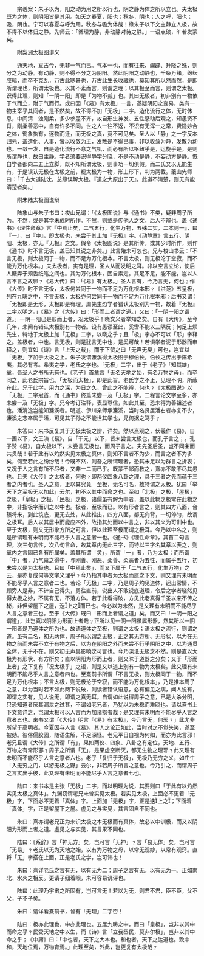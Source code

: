 <!-- { "loadSidebar": true } -->
　　宗羲案：朱子以为，阳之动为用之所以行也，阴之静为体之所以立也。夫太极既为之体，则阴阳皆是其用。如天之春夏，阳也；秋冬，阴也；人之呼，阳也；吸，阴也。宁可以春夏与呼为用，秋冬与吸为体哉！缘朱子以下文主静立人极，故不得不以体归之静。先师云：「循理为静，非动静对待之静。」一语点破，旷若发蒙矣。

　　附梨洲太极图讲义

　　通天地，亘古今，无非一气而已。气本一也，而有往来、阖辟、升降之殊，则分之为动静。有动静，则不得不分之为阴阳。然此阴阳之动静也，千条万绪，纷纭胶轕，而卒不克乱，万古此寒暑也，万古此生长收藏也，莫知其所以然而然，是即所谓理也，所谓太极也。以其不紊而言，则谓之理；以其极至而言，则谓之太极。识得此理，则知「一阴一阳」即是「为物不贰」也。其曰无极者，初非别有一物依于气而立，附于气而行。或曰因「《易》有太极」一言，遂疑阴阳之变易，类有一物主宰乎其间者，是不然矣，故不得不加「无极」二字。造化流行之体，无时休息，中间清　浊刚柔，多少参差不齐，故自形生神发、五性感动后观之，知愚贤不肖，刚柔善恶中，自有许多不同。世之人一往不返，不识有无浑一之常，费隐妙合之体，徇象执有，逐物而迁，而无极之真，竟不可见矣。圣人以「静」之一字反本归元，盖造化、人事，皆以收敛为主，发散是不得已事，非以收敛为静，发散为动也。一敛一发，自是造化流行不息之气机，而必有所以枢纽乎是，运旋乎是，是则所谓静也，故曰主静。学者须要识得静字分晓，不是不动是静，不妄动方是静。慨自学者都向二五上立脚，既不知所谓太极，则事功一切俱假。而二氏又以无能生有，于是误认无极在太极之前，视太极为一物，形上形下，判为两截。蕺山先师曰：「千古大道陆沈，总缘误解太极。『道之大原出于天』。此道不清楚，则无有能清楚者矣。」

　　附朱陆太极图说辩

　　陆象山与朱子书曰：梭山兄谓：「《太极图说》与《通书》不类，疑非周子所为。不然，或是其学未成时所作。不然，则或是传他人之文，后人不辨也。盖《通书》《理性命章》言『中焉止矣，二气五行，化生万物，五殊二实，二本则一』，曰『一』，曰『中』，即太极也，未尝于其上加『无极』字。《动静章》言五行、阴阳、太极，亦无『无极』之文。假令《太极图说》是其所传，或其少时所作，则作《通书》时不言无极，盖已知其说之非矣。」此言殆未可忽也。兄与梭山书云：「不言无极，则太极同于一物，而不足为万化根本。不言太极，则无极沦于空寂，而不能为万化根本。」夫太极者，实有是理，圣人从而发明之耳。非以空言立论，使后人簸弄于颊舌纸笔之间也。其为万化根本，固自素定。其足不足，能不能，岂以人言不言之故邪﹖《易大传》曰：「《易》有太极。」圣人言有，今乃言无，何也﹖作《大传》时不言无极，太极何尝同于一物而不足为万化根本邪﹖《洪范》五皇极，列在九畴之中，不言无极，太极亦何尝同于一物而不足为万化根本邪﹖后书又谓：「无极即是无形，太极即是有理。周先生恐学者错认太极别为一物，故着『无极』二字以明之。」《易》之《大传》曰：「形而上者谓之道。」又曰：「一阴一阳之谓道。」一阴一阳已是形而上者，况太极乎！晓文义者举知之矣。自有《大传》，至今几年，未闻有错认太极别有一物者。设有愚谬至此，奚啻不能以三隅反；何足上烦先生，特地于太极上加「无极」二字，以晓之乎﹖且「极」字亦不可以「形」字释之。盖极者，中也。言无极，则是犹言无中也，是奚可哉！若惧学者泥于形器而申释之，则宜如《诗》言「上天之载」，而于下赞之曰「无声无臭」可也，岂宜以「无极」字加于太极之上。朱子发谓濂溪得太极图于穆伯长，伯长之传出于陈希夷，其必有考。希夷之学，老氏之学也。「无极」二字，出于《老子》「知其雄」章，吾圣人之书所无有也。《老子》首章言「无名天地之始，有名万物之母」，而卒同之，此老氏宗旨也。「无极而太极」，即是此旨。老氏学之不正，见理不明，所蔽在此。兄于此学，用力之深，为日之久，曾此之不能辨，何也﹖《太极图说》以「无极」二字冠首，而《通书》终篇未尝一及「无极」字。二程言论文字至多，亦未尝一及「无极」字。兄今考订注释，表显尊信，如此其至，恐未得为善祖述者也。潘清逸岂能知濂溪者。明道、伊川亲师承濂溪，当时名贤居潘右者亦复不少，濂溪之志卒属于潘，可见其子孙之不能世其学也，兄何据之笃乎﹖

　　朱答曰：来书反复其于无极太极之辨，详矣。然以熹观之，伏羲作《易》，自一画以下，文王演《易》，自「干元」以下，皆未尝言太极也，而孔子言之；。孔子赞《易》，自太极以下，未尝言无极也，而周子言之。夫先圣后圣，岂不同条而　共贯哉！若于此有以灼然实见太极之真体，则知不言者不为少，而言之者不为多矣，何至若此之纷纷哉！今既不然，则吾之所谓理者，恐其未足以为群言之折衷；又况于人之言有所不尽者，又非一二而已乎。既蒙不鄙而教之，熹亦不敢不尽其愚也。且夫《大传》之太极者，何也﹖即两仪四象八卦之理，具于三者之先而蕴于三者之内者也。圣人之意，正以其究竟　至极，无名可名，故特谓之太极。犹曰「举天下之至极无以加此」云尔，初不以其中而命之也。至如「北极」之极，「屋极」之极，「皇极」之极，「民极」之极，诸儒虽有解为中者，盖以此物之极常在此物之中，非指极字而训之以中也。极者，至极而已。以有形者言之，则其四方八面，合辏将来，到此筑底，更无去处，从此推出，四方八面，都无向背，一切停匀，故谓之极耳。后人以其居中而能应四外，故指其处而以中言之，非以其义为可训中也。至于太极，则又无形象方所之可言，但以此理至极而谓之极耳。今乃以中名之，则是所谓理有未明而不能尽乎人言之意者一也。《通书》《理性命章》，其首二句言理，次三句言性，次八句言命，故其章内无此三字，而特以三字名其章以表之，则章内之言固已各有所属矣。盖其所谓「灵」，所谓「一」者，乃为太极；而所谓「中」者，乃气禀之得中，与刚善、刚恶、柔善、柔恶者为五性，而属乎五行，初未尝以是为太极也。且曰「中焉止矣」，而又下属于「二气五行，化生万物」之云，是亦复成何等文字义理乎﹖今乃指其中者为太极而属之下文，则又理有未明而不能尽乎人言之意者二也。若论「无极」二字，乃是周子灼见道体，迥出常情，不顾旁人是非，不计自己得失，勇往直前，说出人不敢说底道理，令后之学者晓然见得太极之妙，不属有无，不落方体。若于此看得破，方见此老真得千圣以来不传之秘，非但架屋下之屋，迭上之而已也。今必以为未然，是又理有未明而不能尽乎人言之意者三也。至于《大传》既曰「形而上者谓之道」矣，而又曰「一阴一阳之谓道」，此岂真以阴阳为形而上者哉﹖正所以见一阴一阳虽属形器，然其所以一阴一阳者是乃道体之所为也。故语道体之至极，则谓之太极；语太极之流行，则谓之道。虽有二名，初无两体，周子所以谓之无极，正之其无方所、无形状，以为在无物之前而未尝不立于有物之后，以为在阴阳之外而未尝不行乎阴阳之中，以为通贯全体，无乎不在，则又初无声臭影响之可言也。今乃深诋无极之不然，则是直以太极为有形状、有方所矣；直以阴阳为形而上者，则又昧于道器之分矣；又于「形而上者」之下复有「况太极乎」之语，则是又以道上别有一物为太极矣。此又理有未明而不能尽乎人言之意者四也。至熹前书所谓「不言无极，则太极同于一物，而不足为万化根本；不言太极，则无极沦于空寂，而不能为万化根本」，乃是推本周子之意，以为当时若不如此两下说破，则读者错认语意，必有偏见之病，闻人说有，即谓之实有，见人说无，即谓之真无耳。自谓如此说得周子之意，已是大杀分明，只恐知道者厌其漏泄之过甚，不谓如老兄者，乃犹以为未稳而难晓也。请以熹书上下文意详之，岂谓太极可以人言而为加诸损者哉﹖是又理有未明而不能尽乎人言之意者五也。来书又谓「《大传》明言『《易》有太极』，今乃言无，何邪﹖」此尤非所望于高明者。今夏因与人言《易》，其人之论正如此，当时对之不觉失笑，遂至被劾。彼俗儒胶固，随语生解，不足深怪。老兄平日自视为何如，而亦为此言邪！老兄且谓《大传》之所谓「有」，果如两仪、四象、八卦之有定位，天地、五行、万物之有常形邪﹖周子之所谓「无」，是果虚空断灭，都无生物之理邪﹖此又理有未明而不能尽乎人言之意者六也。老子「复归于无极」，无极乃无穷之义，如庄生「入无穷之门，以游无极之野」云尔，非若周子所言之意也。今乃引之，而谓周子之言实出乎彼，此又理有未明而不能尽乎人言之意者七也。　

　　陆曰：来书本是主张「无极」二字，而以明理为说，其要则曰「于此有以灼然实见太极之真体」。九渊窃谓老兄未曾实见太极。若实见太极，上面必不更着「无极」字，下面必不更着「真体」字。上面加「无极」字，正是迭上之；下面着「真体」字，正是架屋下之屋。虚见之与实见，其言固自不同也。

　　朱曰：熹亦谓老兄正为未识太极之本无极而有真体，故必以中训极，而又以阴阳为形而上者之道。虚见之与实见，其言果不同也。

　　陆曰：《系辞》言「神无方」矣，岂可言「无神」﹖言「易无体」矣，岂可言「无易」﹖老氏以无为天地之始，以有为万物之母，以常无观妙，以常有观窍。直将「无」字搭在上面，正是老氏之学，岂可讳也！

　　朱曰：熹详老氏之言有无，以有无为二；周子之言有无，以有无为一。正如南北、水火之相反。更请子细着眼，未可容易讥评也。

　　陆曰：此理乃宇宙之所固有，岂可言无！若以为无，则君不君，臣不臣，父不父，子不子矣。

　　朱曰：请详看熹前书，曾有「无理」二字否！

　　陆曰：极亦此理也，中亦此理也。五居九畴之中，而曰「皇极」，岂非以其中而命之乎﹖民受天地之中以生，而《诗》言「立我丞民，莫非尔极」，岂非以其中命之乎﹖《中庸》曰：「中也者，天下之大本也。和也者，天下之达道也。致中和，天地位焉，万物育焉。」此理至矣，外此，岂更复有太极哉﹖

